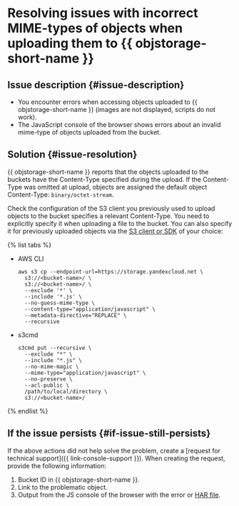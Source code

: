 # Resolving issues with incorrect MIME-types of objects when uploading them to {{ objstorage-short-name }}


## Issue description {#issue-description}

* You encounter errors when accessing objects uploaded to {{ objstorage-short-name }} (images are not displayed, scripts do not work).
* The JavaScript console of the browser shows errors about an invalid mime-type of objects uploaded from the bucket.

## Solution {#issue-resolution}

{{ objstorage-short-name }} reports that the objects uploaded to the buckets have the Content-Type specified during the upload.
If the Content-Type was omitted at upload, objects are assigned the default object Content-Type: `binary/octet-stream`.

Check the configuration of the S3 client you previously used to upload objects to the bucket specifies a relevant Content-Type. You need to explicitly specify it when uploading a file to the bucket. You can also specify it for previously uploaded objects via the [S3 client or SDK](../../../storage/tools/index.md) of your choice:

{% list tabs %}

- AWS CLI
   ```
   aws s3 cp --endpoint-url=https://storage.yandexcloud.net \
     s3://<bucket-name>/ \
     s3://<bucket-name>/ \
     --exclude '*' \
     --include '*.js' \
     --no-guess-mime-type \
     --content-type="application/javascript" \
     --metadata-directive="REPLACE" \
     --recursive
   ```
- s3cmd
   ```
   s3cmd put --recursive \
     --exclude "*" \
     --include "*.js" \
     --no-mime-magic \
     --mime-type="application/javascript" \
     --no-preserve \
     --acl-public \
     /path/to/local/directory \
     s3://<bucket-name>/
   ```
{% endlist %}

## If the issue persists {#if-issue-still-persists}

If the above actions did not help solve the problem, create a [request for technical support]({{ link-console-support }}).
When creating the request, provide the following information:

1. Bucket ID in {{ objstorage-short-name }}.
2. Link to the problematic object.
3. Output from the JS console of the browser with the error or [HAR file](../../../support/create-har.md).
